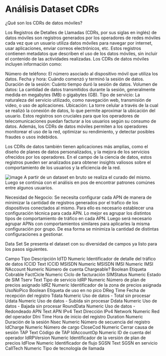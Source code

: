 # Análisis Dataset CDRs
¿Qué son los CDRs de datos móviles?

Los Registros de Detalles de Llamadas (CDRs, por sus siglas en inglés) de datos móviles son registros generados por los operadores de redes móviles cada vez que un usuario utiliza datos móviles para navegar por internet, usar aplicaciones, enviar correos electrónicos, etc. Estos registros contienen metadatos que describen el uso de los datos móviles, sin incluir el contenido de las actividades realizadas. Los CDRs de datos móviles incluyen información como:

Número de teléfono: El número asociado al dispositivo móvil que utiliza los datos.
Fecha y hora: Cuándo comenzó y terminó la sesión de datos.
Duración de la sesión: Cuánto tiempo duró la sesión de datos.
Volumen de datos: La cantidad de datos transmitidos durante la sesión, generalmente medida en megabytes (MB) o gigabytes (GB).
Tipo de servicio: La naturaleza del servicio utilizado, como navegación web, transmisión de video, o uso de aplicaciones.
Ubicación: La torre celular a través de la cual se realizó la conexión de datos, lo que permite aproximar la ubicación del usuario.
Estos registros son cruciales para que los operadores de telecomunicaciones puedan facturar a los usuarios según su consumo de datos. Además, los CDRs de datos móviles permiten a los operadores monitorear el uso de la red, optimizar su rendimiento, y detectar posibles fraudes o usos indebidos​​.

Los CDRs de datos también tienen aplicaciones más amplias, como el diseño de planes de datos personalizados, y la mejora de los servicios ofrecidos por los operadores. En el campo de la ciencia de datos, estos registros pueden ser analizados para obtener insights valiosos sobre el comportamiento de los usuarios y la eficiencia de la red​.

![image](https://github.com/user-attachments/assets/09e64de8-85bb-4dca-8b27-6899d5a6f88c)
A partir de un dataset en bruto se realiza el curado del mismo. Luego se continúa con el análisis en pos de encontrar patrones comúnes entre algunos usuarios.

Necesidad de Negocio: Se necesita configurar cada APN de manera de minimizar la cantidad de registros generados por el trafico de los dispositivos conectados al mismo. Para ello es necesario establecer una configuración técnica para cada APN. Lo mejor es agrupar los distintos tipos de comportamiento de tráfico en cada APN. Luego será necesario agrupar APNs con comportamientos similares para aplicarles la misma configuración por grupo. De esa forma se minimiza la cantidad de distintas configuraciones a gestionar.

Data Set
Se presenta el dataset con su diversidad de campos ya listo para los pasos siguientes.

Campo	Tipo	Descripción
IdTD	Numeric	Identificador de detalle del tráfico de datos
ICCID	Text	ICCID
MSISDN	Numeric	MSISDN
IMSI	Numeric	IMSI
NAccount	Numeric	Número de cuenta
Chargeable?	Boolean	Etiqueta Cobrable
FactCicle	Numeric	Ciclo de facturación
SIMStatus	Numeric	Estado de SIM
Tserv	Text	Tipo de servicio
IdRP	Numeric	Número de plan de precios asignado
IdRZ	Numeric	Identificador de la zona de precios asignada
UsoNoPico	Boolean	Etiqueta de uso en no pico
DReg	Time	Fecha de recepción del registro
Tdata	Numeric	Uso de datos - Total sin procesar
Udata	Numeric	Uso de datos - Subida sin procesar
Ddata	Numeric	Uso de datos - Bajada sin procesar
RoundData	Numeric	Uso de datos - Redondeado
APN	Text	APN
IPv4	Text	Dirección IPv4
Network	Numeric	Red del operador
DIni	Time	Hora de inicio del registro
Duration	Numeric	Duración de la sesión
Nsec	Numeric	Número de secuencia del registro
IdCharge	Numeric	Número de cargo
CloseCod	Numeric	Cerrar causa de sesión
TAP	Text	Código de TAP
IdAccountOp	Numeric	ID de cuenta del operador
IdRPVersion	Numeric	Identificador de la versión de plan de precios
IdFlow	Numeric	Identificador de flujo
SGSN	Text	SGSN en servicio
CallTech	Numeric	Tipo de tecnología de llamada
